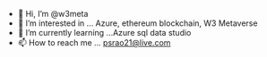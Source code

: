 - 👋 Hi, I’m @w3meta
- 👀 I’m interested in ... Azure, ethereum blockchain, W3 Metaverse
- 🌱 I’m currently learning ...Azure sql data studio
- 📫 How to reach me ... psrao21@live.com

<!---
w3meta/w3meta is a ✨ special ✨ repository because its `README.md` (this file) appears on your GitHub profile.
You can click the Preview link to take a look at your changes.
--->
